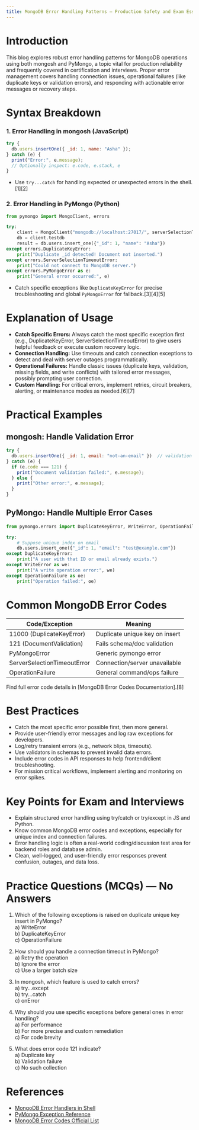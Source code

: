 ```yaml
---
title: MongoDB Error Handling Patterns — Production Safety and Exam Essentials
---
```


# Introduction

This blog explores robust error handling patterns for MongoDB operations using both mongosh and PyMongo, a topic vital for production reliability and frequently covered in certification and interviews. Proper error management covers handling connection issues, operational failures (like duplicate keys or validation errors), and responding with actionable error messages or recovery steps.

# Syntax Breakdown

### 1. Error Handling in mongosh (JavaScript)

```javascript
try {
  db.users.insertOne({ _id: 1, name: "Asha" });
} catch (e) {
  print("Error:", e.message);
  // Optionally inspect: e.code, e.stack, e
}
```

- Use `try...catch` for handling expected or unexpected errors in the shell.[1][2]

### 2. Error Handling in PyMongo (Python)

```python
from pymongo import MongoClient, errors

try:
    client = MongoClient("mongodb://localhost:27017/", serverSelectionTimeoutMS=5000)
    db = client.testdb
    result = db.users.insert_one({"_id": 1, "name": "Asha"})
except errors.DuplicateKeyError:
    print("Duplicate _id detected! Document not inserted.")
except errors.ServerSelectionTimeoutError:
    print("Could not connect to MongoDB server.")
except errors.PyMongoError as e:
    print("General error occurred:", e)
```

- Catch specific exceptions like `DuplicateKeyError` for precise troubleshooting and global `PyMongoError` for fallback.[3][4][5]

# Explanation of Usage

- **Catch Specific Errors:** Always catch the most specific exception first (e.g., DuplicateKeyError, ServerSelectionTimeoutError) to give users helpful feedback or execute custom recovery logic.
- **Connection Handling:** Use timeouts and catch connection exceptions to detect and deal with server outages programmatically.
- **Operational Failures:** Handle classic issues (duplicate keys, validation, missing fields, and write conflicts) with tailored error messages, possibly prompting user correction.
- **Custom Handling:** For critical errors, implement retries, circuit breakers, alerting, or maintenance modes as needed.[6][7]

# Practical Examples

## mongosh: Handle Validation Error

```javascript
try {
  db.users.insertOne({ _id: 1, email: "not-an-email" })  // validation might fail
} catch (e) {
  if (e.code === 121) {
    print("Document validation failed:", e.message);
  } else {
    print("Other error:", e.message);
  }
}
```

## PyMongo: Handle Multiple Error Cases

```python
from pymongo.errors import DuplicateKeyError, WriteError, OperationFailure

try:
    # Suppose unique index on email
    db.users.insert_one({"_id": 1, "email": "test@example.com"})
except DuplicateKeyError:
    print("A user with that ID or email already exists.")
except WriteError as we:
    print("A write operation error:", we)
except OperationFailure as oe:
    print("Operation failed:", oe)
```

# Common MongoDB Error Codes

| Code/Exception                | Meaning                         |
|-------------------------------|---------------------------------|
| 11000 (DuplicateKeyError)     | Duplicate unique key on insert  |
| 121 (DocumentValidation)      | Fails schema/doc validation     |
| PyMongoError                  | Generic pymongo error           |
| ServerSelectionTimeoutError   | Connection/server unavailable   |
| OperationFailure              | General command/ops failure     |

Find full error code details in [MongoDB Error Codes Documentation].[8]

# Best Practices

- Catch the most specific error possible first, then more general.
- Provide user-friendly error messages and log raw exceptions for developers.
- Log/retry transient errors (e.g., network blips, timeouts).
- Use validators in schemas to prevent invalid data errors.
- Include error codes in API responses to help frontend/client troubleshooting.
- For mission critical workflows, implement alerting and monitoring on error spikes.

# Key Points for Exam and Interviews

- Explain structured error handling using try/catch or try/except in JS and Python.
- Know common MongoDB error codes and exceptions, especially for unique index and connection failures.
- Error handling logic is often a real-world coding/discussion test area for backend roles and database admin.
- Clean, well-logged, and user-friendly error responses prevent confusion, outages, and data loss.

# Practice Questions (MCQs) — No Answers

1. Which of the following exceptions is raised on duplicate unique key insert in PyMongo?  
a) WriteError  
b) DuplicateKeyError  
c) OperationFailure  

2. How should you handle a connection timeout in PyMongo?  
a) Retry the operation  
b) Ignore the error  
c) Use a larger batch size  

3. In mongosh, which feature is used to catch errors?  
a) try...except  
b) try...catch  
c) onError  

4. Why should you use specific exceptions before general ones in error handling?  
a) For performance  
b) For more precise and custom remediation  
c) For code brevity  

5. What does error code 121 indicate?  
a) Duplicate key  
b) Validation failure  
c) No such collection  

# References

- [MongoDB Error Handlers in Shell](https://www.mongodb.com/docs/mongodb-shell/snippets/error-handlers/)  
- [PyMongo Exception Reference](https://pymongo.readthedocs.io/en/stable/api/pymongo/errors.html)  
- [MongoDB Error Codes Official List](https://www.mongodb.com/docs/v7.0/reference/error-codes/)  
